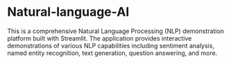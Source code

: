 # Natural-language-AI
This is a comprehensive Natural Language Processing (NLP) demonstration platform built with Streamlit. The application provides interactive demonstrations of various NLP capabilities including sentiment analysis, named entity recognition, text generation, question answering, and more. 
